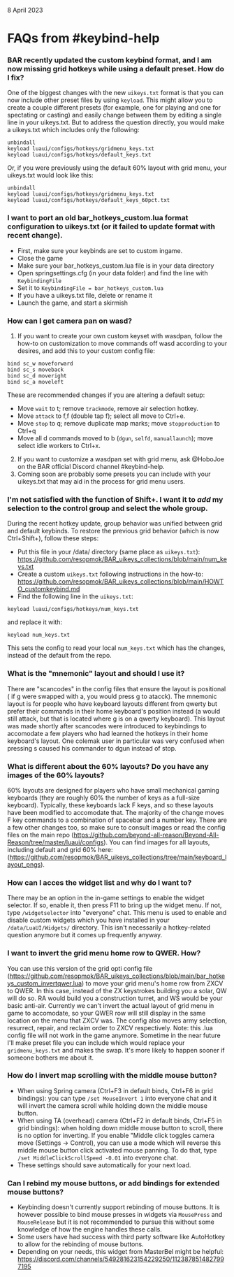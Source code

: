 8 April 2023

# FAQs from #keybind-help

### BAR recently updated the custom keybind format, and I am now missing grid hotkeys while using a default preset. How do I fix?

One of the biggest changes with the new `uikeys.txt` format is that you can now include other preset files by using `keyload`. This might allow you to create a couple different presets (for example, one for playing and one for spectating or casting) and easily change between them by editing a single line in your uikeys.txt. But to address the question directly, you would make a uikeys.txt which includes only the following:
```
unbindall
keyload luaui/configs/hotkeys/gridmenu_keys.txt
keyload luaui/configs/hotkeys/default_keys.txt
```
Or, if you were previously using the default 60% layout with grid menu, your uikeys.txt would look like this:
```
unbindall
keyload luaui/configs/hotkeys/gridmenu_keys.txt
keyload luaui/configs/hotkeys/default_keys_60pct.txt
```
### I want to port an old bar_hotkeys_custom.lua format configuration to uikeys.txt (or it failed to update format with recent change).

- First, make sure your keybinds are set to custom ingame.
- Close the game
- Make sure your bar_hotkeys_custom.lua file is in your data directory
- Open springsettings.cfg (in your data folder) and find the line with `KeybindingFile`
- Set it to `KeybindingFile = bar_hotkeys_custom.lua`
- If you have a uikeys.txt file, delete or rename it
- Launch the game, and start a skirmish
  
### How can I get camera pan on wasd?

1. If you want to create your own custom keyset with wasdpan, follow the how-to on customization to move commands off wasd according to your desires, and add this to your custom config file:
```
bind sc_w moveforward
bind sc_s moveback
bind sc_d moveright
bind sc_a moveleft
```
These are recommended changes if you are altering a default setup:
- Move `wait` to t; remove `trackmode`, remove air selection hotkey.
- Move `attack` to f,f (double tap f); select all move to Ctrl+e.
- Move `stop` to q; remove duplicate map marks; move `stopproduction` to Ctrl+q
- Move all d commands moved to b (`dgun`, `selfd`, `manuallaunch`); move select idle workers to Ctrl+x.
2. If you want to customize a wasdpan set with grid menu, ask @HoboJoe on the BAR official Discord channel #keybind-help.
3. Coming soon are probably some presets you can include with your uikeys.txt that may aid in the process for grid menu users.

### I'm not satisfied with the function of Shift+<number key>. I want it to _add_ my selection to the control group and select the whole group.

During the recent hotkey update, group behavior was unified between grid and default keybinds. To restore the previous grid behavior (which is now Ctrl+Shift+), follow these steps:
- Put this file in your /data/ directory (same place as `uikeys.txt`): https://github.com/resopmok/BAR_uikeys_collections/blob/main/num_keys.txt
- Create a custom `uikeys.txt` following instructions in the how-to: https://github.com/resopmok/BAR_uikeys_collections/blob/main/HOWTO_customkeybind.md
- Find the following line in the `uikeys.txt`:
```
keyload luaui/configs/hotkeys/num_keys.txt
```
  and replace it with:
```
keyload num_keys.txt
```
This sets the config to read your local `num_keys.txt` which has the changes, instead of the default from the repo.

### What is the "mnemonic" layout and should I use it?

There are "scancodes" in the config files that ensure the layout is positional ( if g were swapped with a, you would press g to atacck). The mnemonic layout is for people who have keyboard layouts different from qwerty but prefer their commands in their home keyboard's position instead (a would still attack, but that is located where g is on a qwerty keyboard).
This layout was made shortly after scancodes were introduced to keybindings to accomodate a few players who had learned the hotkeys in their home keyboard's layout. One colemak user in particular was very confused when pressing s caused his commander to dgun instead of stop.

### What is different about the 60% layouts? Do you have any images of the 60% layouts?

60% layouts are designed for players who have small mechanical gaming keyboards (they are roughly 60% the number of keys as a full-size keyboard). Typically, these keyboards lack F keys, and so these layouts have been modified to accomodate that. The majority of the change moves F key commands to a combination of spacebar and a number key. There are a few other changes too, so make sure to consult images or read the config files on the main repo (https://github.com/beyond-all-reason/Beyond-All-Reason/tree/master/luaui/configs). You can find images for all layouts, including default and grid 60% here: (https://github.com/resopmok/BAR_uikeys_collections/tree/main/keyboard_layout_pngs).

### How can I acces the widget list and why do I want to?

There may be an option in the in-game settings to enable the widget selector. If so, enable it, then press F11 to bring up the widget menu. If not, type `/widgetselector` into "everyone" chat. This menu is used to enable and disable custom widgets which you have installed in your `/data/LuaUI/Widgets/` directory. This isn't necessarily a hotkey-related question anymore but it comes up frequently anyway.

### I want to invert the grid menu home row to QWER. How?

You can use this version of the grid opti config file (https://github.com/resopmok/BAR_uikeys_collections/blob/main/bar_hotkeys_custom_invertqwer.lua) to move your grid menu's home row from ZXCV to QWER. In this case, instead of the ZX keystrokes building you a solar, QW will do so. RA would build you a construction turret, and WS would be your basic anti-air. Currently we can't invert the actual layout of grid menu in game to accomodate, so your QWER row will still display in the same location on the menu that ZXCV was. The config also moves army selection, resurrect, repair, and reclaim order to ZXCV respectively.
Note: this .lua config file will not work in the game anymore. Sometime in the near future I'll make preset file you can include which would replace your `gridmenu_keys.txt` and makes the swap. It's more likely to happen sooner if someone bothers me about it.

### How do I invert map scrolling with the middle mouse button?

- When using Spring camera (Ctrl+F3 in default binds, Ctrl+F6 in grid bindings): you can type `/set MouseInvert 1` into everyone chat and it will invert the camera scroll while holding down the middle mouse button.
- When using TA (overhead) camera (Ctrl+F2 in default binds, Ctrl+F5 in grid bindings): when holding down middle mouse button to scroll, there is no option for inverting. If you enable "Middle click toggles camera move (Settings -> Control), you can use a mode which will reverse this middle mouse button click activated mouse panning. To do that, type `/set MiddleClickScrollSpeed -0.01` into everyone chat.
- These settings should save automatically for your next load.

### Can I rebind my mouse buttons, or add bindings for extended mouse buttons?

- Keybinding doesn't currently support rebinding of mouse buttons. It is however possible to bind mouse presses in widgets via `MousePress` and `MouseRelease` but it is not recommended to pursue this without some knowledge of how the engine handles these calls.
- Some users have had success with third party software like AutoHotkey to allow for the rebinding of mouse buttons.
- Depending on your needs, this widget from MasterBel might be helpful: https://discord.com/channels/549281623154229250/1123878514827997195
